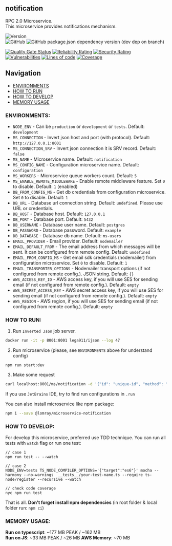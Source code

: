 notification
-------------------

RPC 2.0 Microservice.  
This microservice provides notifications mechanism.

![Version](https://img.shields.io/badge/dynamic/json.svg?url=https%3A%2F%2Fraw.githubusercontent.com%2FLomray-Software%2Fmicroservices%2Fstaging%2Fmicroservices%2Fnotification%2Fpackage.json&label=Staging%20version&query=$.version&colorB=blue)  
![GitHub](https://img.shields.io/github/license/Lomray-Software/microservices)
![GitHub package.json dependency version (dev dep on branch)](https://img.shields.io/github/package-json/dependency-version/Lomray-Software/microservices/dev/typescript/staging)

[![Quality Gate Status](https://sonarqube-proxy.lomray.com/status/microservice-notification?token=142fb5190911f1cc533062a3dc38f92c)](https://sonarqube.lomray.com/dashboard?id=microservice-notification)
[![Reliability Rating](https://sonarqube-proxy.lomray.com/reliability/microservice-notification?token=142fb5190911f1cc533062a3dc38f92c)](https://sonarqube.lomray.com/dashboard?id=microservice-notification)
[![Security Rating](https://sonarqube-proxy.lomray.com/security/microservice-notification?token=142fb5190911f1cc533062a3dc38f92c)](https://sonarqube.lomray.com/dashboard?id=microservice-notification)
[![Vulnerabilities](https://sonarqube-proxy.lomray.com/vulnerabilities/microservice-notification?token=142fb5190911f1cc533062a3dc38f92c)](https://sonarqube.lomray.com/dashboard?id=microservice-notification)
[![Lines of code](https://sonarqube-proxy.lomray.com/lines/microservice-notification?token=142fb5190911f1cc533062a3dc38f92c)](https://sonarqube.lomray.com/dashboard?id=microservice-notification)
[![Coverage](https://sonarqube-proxy.lomray.com/coverage/microservice-notification?token=142fb5190911f1cc533062a3dc38f92c)](https://sonarqube.lomray.com/dashboard?id=microservice-notification)

## Navigation
- [ENVIRONMENTS](#environments)
- [HOW TO RUN](#how-to-run)
- [HOW TO DEVELOP](#how-to-develop)
- [MEMORY USAGE](#memory-usage)

### <a id="environments"></a>ENVIRONMENTS:
- `NODE_ENV` - Can be `production` or `development` or `tests`. Default: `development`
- `MS_CONNECTION` - Invert json host and port (with protocol). Default: `http://127.0.0.1:8001`
- `MS_CONNECTION_SRV` - Invert json connection it is SRV record. Default: `false`
- `MS_NAME` - Microservice name. Default: `notification`
- `MS_CONFIG_NAME` - Configuration microservice name. Default: `configuration` 
- `MS_WORKERS` - Microservice queue workers count. Default: `5`
- `MS_ENABLE_REMOTE_MIDDLEWARE` - Enable remote middleware feature. Set `0` to disable. Default: `1` (enabled)
- `DB_FROM_CONFIG_MS` - Get db credentials from configuration microservice. Set `0` to disable. Default: `1`
- `DB_URL` - Database url connection string. Default: `undefined`. Please use URL or credentials.
- `DB_HOST` - Database host. Default: `127.0.0.1`
- `DB_PORT` - Database port. Default: `5432`
- `DB_USERNAME` - Database user name. Default: `postgres`
- `DB_PASSWORD` - Database password. Default: `example`
- `DB_DATABASE` - Database db name. Default: `ms-users`
- `EMAIL_PROVIDER` - Email provider. Default: `nodemailer`
- `EMAIL_DEFAULT_FROM` - The email address from which messages will be sent. It can be configured from remote config. Default: `undefined`
- `EMAIL_FROM_CONFIG_MS` - Get email sdk credentials (nodemailer) from configuration microservice. Set `0` to disable. Default: `1`
- `EMAIL_TRANSPORTER_OPTIONS` - Nodemailer transport options (if not configured from remote config.). JSON string. Default: `{}`
- `AWS_ACCESS_KEY_ID` - AWS access key, if you will use SES for sending email (if not configured from remote config.). Default: `empty`
- `AWS_SECRET_ACCESS_KEY` - AWS secret access key, if you will use SES for sending email (if not configured from remote config.). Default: `empty`
- `AWS_REGION` - AWS region, if you will use SES for sending email (if not configured from remote config.). Default: `empty`

### <a id="how-to-run"></a>HOW TO RUN:
1. Run `Inverted Json` job server.
```bash
docker run -it -p 8001:8001 lega911/ijson --log 47
```
2. Run microservice (please, see `ENVIRONMENTS` above for understand config)
```
npm run start:dev
```
3. Make some request
```bash
curl localhost:8001/ms/notification -d '{"id": "unique-id", "method": "demo", "params": {}}'
```

If you use `JetBrains` IDE, try to find run configurations in `.run`

You can also install microservice like npm package:
```bash
npm i --save @lomray/microservice-notification
```

### <a id="how-to-develop"></a>HOW TO DEVELOP:
For develop this microservice, preferred use TDD technique.
You can run all tests with `watch` flag or run one test:
```
// case 1
npm run test -- --watch

// case 2
NODE_ENV=tests TS_NODE_COMPILER_OPTIONS='{"target":"es6"}' mocha --harmony --no-warnings  __tests__/your-test-name.ts --require ts-node/register --recursive --watch

// check code coverage
nyc npm run test
```

That is all. **Don't forget install npm dependencies**
(in root folder & local folder run:  `npm ci`)

### <a id="memory-usage"></a>MEMORY USAGE:

__Run on typescript__: ~177 MB PEAK / ~162 MB  
__Run on JS__: ~33 MB PEAK / ~26 MB
__AWS Memory__: ~70 MB
